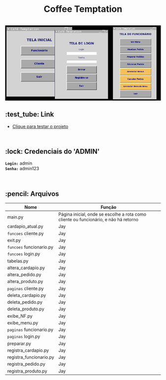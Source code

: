 <div align="center">
  <h1>Coffee Temptation</h1> 
  <br>
  <img src="cafe2.png">
</div>

 <h2>:test_tube: Link</h2>

 - [Clique para testar o projeto](https://replit.com/@KarenKnup/Projeto-Sistema-do-Cafe-Temptation)
<br>

 <h2>:lock: Credenciais do 'ADMIN'</h2>
 
**`Login:`** admin
<br>
**`Senha:`** admin123

<br>
 
 <h2>:pencil: Arquivos</h2>
 
 Nome | Função 
---- | --------- 
main.py | Página inicial, onde se escolhe a rota como cliente ou funcionário, e não há retorno 
cardapio_atual.py | Jay 
`funcoes` cliente.py | Jay 
exit.py | Jay 
`funcoes` funcionario.py | Jay 
`funcoes` login.py | Jay 
tabelas.py | Jay 
altera_cardapio.py | Jay 
altera_pedido.py | Jay 
altera_produto.py | Jay 
`paginas` cliente.py | Jay 
deleta_cardapio.py | Jay 
deleta_pedido.py | Jay 
deleta_produto.py | Jay 
exibe_NF.py | Jay 
exibe_menu.py | Jay 
`paginas` funcionario.py | Jay 
`paginas` login.py | Jay 
preparar.py | Jay 
registra_cardapio.py | Jay 
registra_funcionario.py | Jay 
registra_pedido.py | Jay 
registra_produto.py | Jay 
